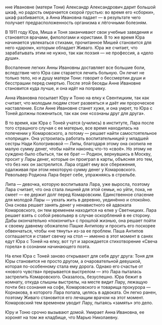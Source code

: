 нне Ивановне (матери Тони) Александр Александрович дарит большой шкаф, но радость омрачается скорой грустью: во время его «сборки», шкаф разбивается, а Анна Ивановна падает — в результате чего получает предрасположенность организма к лёгочными болезням.

В 1911 году Юра, Миша и Тоня заканчивают свои учебные заведения и становятся врачами, филологами и юристами. В то же время Юра начинается увлекаться стихами, прочитанное Мишей становится для него «даром», которым обладает Живаго. Юра же считает, что зарабатывать этим не нужно, так как поэзия — не профессия, а «дело души».

Воспаление легких Анны Ивановны доставляет все большие боли, вследствие чего Юра сам старается лечить больную. Он лечит не только тело, но и душу матери Тони: говорит о бессмертии души и бесстрашии перед смертью. После этой беседы Анне Ивановне становится куда лучше, и она идёт на поправку.


Анна Ивановна посылает Юру и Тоню на елку к Свентицким, так как считает, что молодым людям стоит развеяться и даёт им пророческое наставление. Если Анне Ивановне станет хуже, и она умрет, то Юра с Тоней должны пожениться, так как они «сознаны друг для друга».

В то время, как Юра с Тоней учатся (учились) в институте, Лара после того страшного случая с ее матерью, все время находилась на попечении у Комаровского, а потому — решает найти самостоятельное «поприще». Она устроилась работать воспитательницей у младшей сестры Нади Кологривовой — Липы, благодаря этому она скопила не малую сумму денег, чтобы найти наконец что-то «своё». Но этому не суждено было сбыться, так ее брат — Родион, вернувшись в Москву, просит у Лары денег, которые он проиграл в карты, объясняя это тем, что без них он застрелится. Лара отдаёт ему все сбережения, одалживая при этом некоторую сумму денег у Комаровского. Револьвер Родиона Лара берет себе, упражняясь в стрельбе.

Липа — девочка, которую воспитывала Лара, уже выросла, поэтому Лара считает, что она стала лишней для этой семьи, но уйти, пока, не смеет — ее держит долг перед Комаровским. Единственное спасение для молодой Лары — уехать жить в деревню, уединённо и спокойно. Она снова решает занять денег у ненавистного ей адвоката Комаровского, он тем временем находится на елке у Светницких. Лара решает взять с собой револьвер в случае оскорблений в ее сторону. Дабы окончательно «покончить» с прошлой жизнью, она решает пойти к своему давнему обожателю Пашке Антипову и просить его поскорее обвенчаться, чтобы «не тянуть» из-за ее проблем. Паша Антипов соглашается и ставит свечку на стол — именно в этот момент в санях едут Юра с Тоней на елку, вот тут и зарождается стихотворение «Свеча горела» в сознании начинающего поэта.

На елке Юра с Тоней заново открывают для себя друг друга: Тоня для Юры становится не просто другом, а очаровательной девушкой, которая по-особенному стала ему дорога. Однако его счастье от «нового чувства» прерывается выстрелом — это Лара пыталась застрелить Комаровского. Оказалось, безуспешно. Юра бежит в комнату, откуда слышны выстрелы, на месте видит Лару, лежащую почти без сознания на софе, Комаровского и товарища прокурора — Корнакова, в которого Лара попала, целясь в адвоката. Он легко ранен, поэтому Живаго становится его лечащим врачом на этот момент. Комаровский тем временем уводит Лару, пытаясь «замять» это дело.

Юру и Тоню срочно вызывают домой. Умирает Анна Ивановна, ее хоронят на том же кладбище, что Марью Николаевну.
